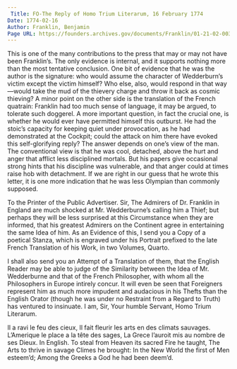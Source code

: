 ```yaml
---
 Title: FO-The Reply of Homo Trium Literarum, 16 February 1774
Date: 1774-02-16
Author: Franklin, Benjamin
Page URL: https://founders.archives.gov/documents/Franklin/01-21-02-0030
---
```


This is one of the many contributions to the press that may or may not have been Franklin’s. The only evidence is internal, and it supports nothing more than the most tentative conclusion. One bit of evidence that he was the author is the signature: who would assume the character of Wedderburn’s victim except the victim himself? Who else, also, would respond in that way—would take the mud of the thievery charge and throw it back as cosmic thieving? A minor point on the other side is the translation of the French quatrain: Franklin had too much sense of language, it may be argued, to tolerate such doggerel. A more important question, in fact the crucial one, is whether he would ever have permitted himself this outburst. He had the stoic’s capacity for keeping quiet under provocation, as he had demonstrated at the Cockpit; could the attack on him there have evoked this self-glorifying reply? The answer depends on one’s view of the man. The conventional view is that he was cool, detached, above the hurt and anger that afflict less disciplined mortals. But his papers give occasional strong hints that his discipline was vulnerable, and that anger could at times raise hob with detachment. If we are right in our guess that he wrote this letter, it is one more indication that he was less Olympian than commonly supposed.
 

To the Printer of the Public Advertiser.
Sir,
The Admirers of Dr. Franklin in England are much shocked at Mr. Wedderburne’s calling him a Thief; but perhaps they will be less surprised at this Circumstance when they are informed, that his greatest Admirers on the Continent agree in entertaining the same Idea of him. As an Evidence of this, I send you a Copy of a poetical Stanza, which is engraved under his Portrait prefixed to the late French Translation of his Work, in two Volumes, Quarto.

I shall also send you an Attempt of a Translation of them, that the English Reader may be able to judge of the Similarity between the Idea of Mr. Wedderburne and that of the French Philosopher, with whom all the Philosophers in Europe intirely concur. It will even be seen that Foreigners represent him as much more impudent and audacious in his Thefts than the English Orator (though he was under no Restraint from a Regard to Truth) has ventured to insinuate. I am, Sir, Your humble Servant,
Homo Trium Literarum.



Il a ravi le feu des cieux,
Il fait fleurir les arts en des climats sauvages.
L’Amerique le place a la tête des sages,
La Grece l’auroit mis au nombre de ses Dieux.
In English.
To steal from Heaven its sacred Fire he taught,
The Arts to thrive in savage Climes he brought:
In the New World the first of Men esteem’d;
Among the Greeks a God he had been deem’d.



